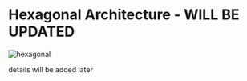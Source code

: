 # Hexagonal Architecture - WILL BE UPDATED

![hexagonal](https://user-images.githubusercontent.com/22731894/224128847-7ec7c2a5-4eb8-4b64-babc-8c5154414d57.png)

details will be added later